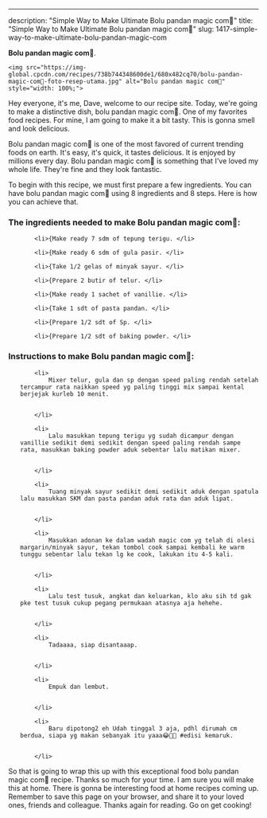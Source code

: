 ---
description: "Simple Way to Make Ultimate Bolu pandan magic com🍰"
title: "Simple Way to Make Ultimate Bolu pandan magic com🍰"
slug: 1417-simple-way-to-make-ultimate-bolu-pandan-magic-com

<p>
	<strong>Bolu pandan magic com🍰</strong>. 
	
</p>
<p>
	
	<img src="https://img-global.cpcdn.com/recipes/738b744348600de1/680x482cq70/bolu-pandan-magic-com🍰-foto-resep-utama.jpg" alt="Bolu pandan magic com🍰" style="width: 100%;">
	
	
</p>
<p>
	Hey everyone, it's me, Dave, welcome to our recipe site. Today, we're going to make a distinctive dish, bolu pandan magic com🍰. One of my favorites food recipes. For mine, I am going to make it a bit tasty. This is gonna smell and look delicious.
</p>
	
<p>
	
</p>
<p>
	Bolu pandan magic com🍰 is one of the most favored of current trending foods on earth. It's easy, it's quick, it tastes delicious. It is enjoyed by millions every day. Bolu pandan magic com🍰 is something that I've loved my whole life. They're fine and they look fantastic.
</p>

<p>
To begin with this recipe, we must first prepare a few ingredients. You can have bolu pandan magic com🍰 using 8 ingredients and 8 steps. Here is how you can achieve that.
</p>

<h3>The ingredients needed to make Bolu pandan magic com🍰:</h3>

<ol>
	
		<li>{Make ready 7 sdm of tepung terigu. </li>
	
		<li>{Make ready 6 sdm of gula pasir. </li>
	
		<li>{Take 1/2 gelas of minyak sayur. </li>
	
		<li>{Prepare 2 butir of telur. </li>
	
		<li>{Make ready 1 sachet of vanillie. </li>
	
		<li>{Take 1 sdt of pasta pandan. </li>
	
		<li>{Prepare 1/2 sdt of Sp. </li>
	
		<li>{Prepare 1/2 sdt of baking powder. </li>
	
</ol>
<p>
	
</p>

<h3>Instructions to make Bolu pandan magic com🍰:</h3>

<ol>
	
		<li>
			Mixer telur, gula dan sp dengan speed paling rendah setelah tercampur rata naikkan speed yg paling tinggi mix sampai kental berjejak kurleb 10 menit.
			
			
		</li>
	
		<li>
			Lalu masukkan tepung terigu yg sudah dicampur dengan vanillie sedikit demi sedikit dengan speed paling rendah sampe rata, masukkan baking powder aduk sebentar lalu matikan mixer.
			
			
		</li>
	
		<li>
			Tuang minyak sayur sedikit demi sedikit aduk dengan spatula lalu masukkan SKM dan pasta pandan aduk rata dan aduk lipat.
			
			
		</li>
	
		<li>
			Masukkan adonan ke dalam wadah magic com yg telah di olesi margarin/minyak sayur, tekan tombol cook sampai kembali ke warm tunggu sebentar lalu tekan lg ke cook, lakukan itu 4-5 kali.
			
			
		</li>
	
		<li>
			Lalu test tusuk, angkat dan keluarkan, klo aku sih td gak pke test tusuk cukup pegang permukaan atasnya aja hehehe.
			
			
		</li>
	
		<li>
			Tadaaaa, siap disantaaap.
			
			
		</li>
	
		<li>
			Empuk dan lembut.
			
			
		</li>
	
		<li>
			Baru dipotong2 eh Udah tinggal 3 aja, pdhl dirumah cm berdua, siapa yg makan sebanyak itu yaaa😂🙈🙊 #edisi kemaruk.
			
			
		</li>
	
</ol>

<p>
	
</p>

<p>
	So that is going to wrap this up with this exceptional food bolu pandan magic com🍰 recipe. Thanks so much for your time. I am sure you will make this at home. There is gonna be interesting food at home recipes coming up. Remember to save this page on your browser, and share it to your loved ones, friends and colleague. Thanks again for reading. Go on get cooking!
</p>

